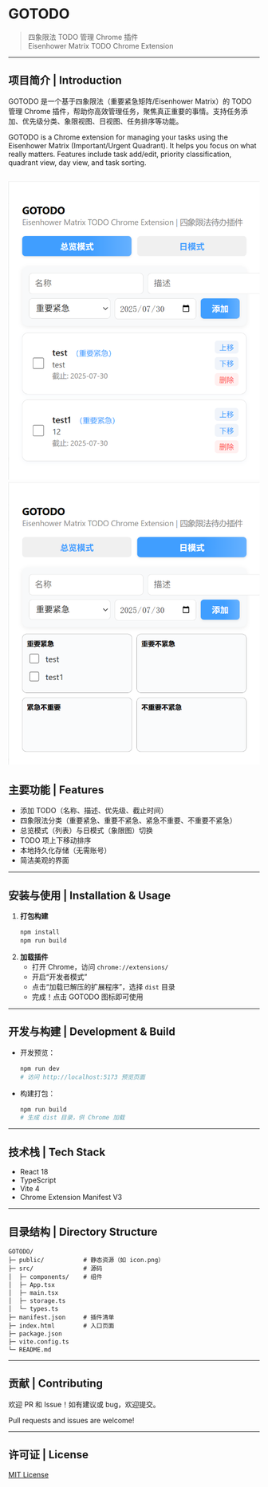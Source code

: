 # GOTODO

> 四象限法 TODO 管理 Chrome 插件  
> Eisenhower Matrix TODO Chrome Extension

---

## 项目简介 | Introduction

GOTODO 是一个基于四象限法（重要紧急矩阵/Eisenhower Matrix）的 TODO 管理 Chrome 插件，帮助你高效管理任务，聚焦真正重要的事情。支持任务添加、优先级分类、象限视图、日视图、任务排序等功能。

GOTODO is a Chrome extension for managing your tasks using the Eisenhower Matrix (Important/Urgent Quadrant). It helps you focus on what really matters. Features include task add/edit, priority classification, quadrant view, day view, and task sorting.

![GOTODO 总览模式 | Screenshot](./public/home.png)
![GOTODO 日模式 | Screenshot](./public/home2.png)
---

## 主要功能 | Features

- 添加 TODO（名称、描述、优先级、截止时间）
- 四象限法分类（重要紧急、重要不紧急、紧急不重要、不重要不紧急）
- 总览模式（列表）与日模式（象限图）切换
- TODO 项上下移动排序
- 本地持久化存储（无需账号）
- 简洁美观的界面

---

## 安装与使用 | Installation & Usage

1. **打包构建**
   ```bash
   npm install
   npm run build
   ```
2. **加载插件**
   - 打开 Chrome，访问 `chrome://extensions/`
   - 开启“开发者模式”
   - 点击“加载已解压的扩展程序”，选择 `dist` 目录
   - 完成！点击 GOTODO 图标即可使用

---

## 开发与构建 | Development & Build

- 开发预览：
  ```bash
  npm run dev
  # 访问 http://localhost:5173 预览页面
  ```
- 构建打包：
  ```bash
  npm run build
  # 生成 dist 目录，供 Chrome 加载
  ```

---

## 技术栈 | Tech Stack

- React 18
- TypeScript
- Vite 4
- Chrome Extension Manifest V3

---

## 目录结构 | Directory Structure

```
GOTODO/
├─ public/           # 静态资源（如 icon.png）
├─ src/              # 源码
│  ├─ components/    # 组件
│  ├─ App.tsx
│  ├─ main.tsx
│  ├─ storage.ts
│  └─ types.ts
├─ manifest.json     # 插件清单
├─ index.html        # 入口页面
├─ package.json
├─ vite.config.ts
└─ README.md
```

---

## 贡献 | Contributing

欢迎 PR 和 Issue！如有建议或 bug，欢迎提交。

Pull requests and issues are welcome!

---

## 许可证 | License

[MIT License](./LICENSE) 